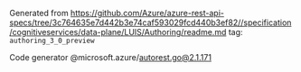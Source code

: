 Generated from https://github.com/Azure/azure-rest-api-specs/tree/3c764635e7d442b3e74caf593029fcd440b3ef82//specification/cognitiveservices/data-plane/LUIS/Authoring/readme.md tag: `authoring_3_0_preview`

Code generator @microsoft.azure/autorest.go@2.1.171


